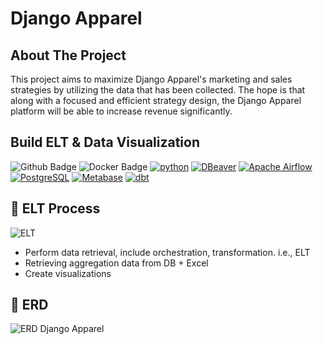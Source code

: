 # Django Apparel

<!-- ABOUT THE PROJECT -->
## About The Project
This project aims to maximize Django Apparel's marketing and sales strategies by utilizing the data that has been collected. The hope is that along with a focused and efficient strategy design, the Django Apparel platform will be able to increase revenue significantly.

## Build ELT & Data Visualization
![Github Badge](https://img.shields.io/badge/Github-black?logo=github)
![Docker Badge](https://img.shields.io/badge/Docker-2496ED?logo=docker&logoColor=fff&style=flat-square)
[![python](https://img.shields.io/badge/Python-3.9-3776AB.svg?style=flat&logo=python&logoColor=white)](https://www.python.org)
[![DBeaver](https://img.shields.io/badge/DBeaver-Database%20Tool-blue?logo=dbeaver&style=flat)](https://dbeaver.io/)
[![Apache Airflow](https://img.shields.io/badge/Apache%20Airflow-Workflow%20Automation-orange?logo=apache-airflow&style=flat)](https://airflow.apache.org/)
[![PostgreSQL](https://img.shields.io/badge/PostgreSQL-Relational%20Database-blue?logo=postgresql&style=flat)](https://www.postgresql.org/)
[![Metabase](https://img.shields.io/badge/Metabase-Business%20Intelligence-brightgreen?logo=metabase&style=flat)](https://www.metabase.com/)
[![dbt](https://img.shields.io/badge/dbt-Data%20Build%20Tool-blue?logo=dbt&style=flat)](https://www.getdbt.com/)



## 🚀 ELT Process
![ELT](https://github.com/qorinamumtaza/assets/blob/main/ELT.png)
- Perform data retrieval, include orchestration, transformation. i.e., ELT
- Retrieving aggregation data from DB + Excel
- Create visualizations


## 📍 ERD
![ERD Django Apparel](https://github.com/qorinamumtaza/assets/blob/main/photo1705459710.jpeg)

